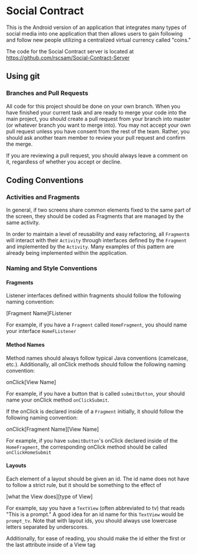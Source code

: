 # Social Contract

This is the Android version of an application that integrates 
many types of social media into one application that then
allows users to gain following and follow new people
utilizing a centralized virtual currency called "coins."

The code for the Social Contract server is located at https://github.com/rscsam/Social-Contract-Server

<h2>Using git</h2>
<h3>Branches and Pull Requests</h3>
All code for this project should be done on your own branch.
When you have finished your current task and are ready
to merge your code into the main project, you should create
a pull request from your branch into master (or whatever branch
you want to merge into).  You may not accept your own pull
request unless you have consent from the rest of the team.
Rather, you should ask another team member to review your pull
request and confirm the merge.  

If you are reviewing a pull request, you should always leave
a comment on it, regardless of whether you accept or decline.

<h2>Coding Conventions</h2>
<h3>Activities and Fragments</h3>
In general, if two screens share common elements fixed to the same
part of the screen, they should be coded as Fragments
that are managed by the same activity.

In order to maintain a level of reusability and easy refactoring,
all `Fragment`s will interact with their   `Activity` through
interfaces defined by the `Fragment` and implemented by the
`Activity`.  Many examples of this pattern are already being
implemented within the application.

<h3>Naming and Style Conventions</h3>
<h4>Fragments</h4>
Listener interfaces defined within fragments should follow the
following naming convention:

[Fragment Name]FListener

For example, if you have a `Fragment` called `HomeFragment`,
you should name your interface `HomeFListener`

<h4>Method Names</h4>
Method names should always follow typical Java conventions
(camelcase, etc.).  Additionally, all onClick methods
should follow the following naming convention:

onClick[View Name]

For example, if you have a button that is called `submitButton`,
your should name your onClick method `onClickSubmit`.

If the onClick is declared inside of a `Fragment` initially,
it should follow the following naming convention:

onClick[Fragment Name][View Name]

For example, if you have `submitButton`'s onClick declared
inside of the `HomeFragment`, the corresponding onClick
method should be called `onClickHomeSubmit`

<h4>Layouts</h4>
Each element of a layout should be given an id.  The id name
does not have to follow a strict rule, but it should be something
to the effect of

[what the View does][type of View]

For example, say you have a `TextView` (often abbreviated to tv)
that reads "This is a prompt."  A good idea for an id name
for this `TextView` would be `prompt_tv`.  Note that with
layout ids, you should always use lowercase letters separated by
underscores.

Additionally, for ease of reading, you should make the id
either the first or the last attribute inside of a View tag
